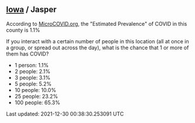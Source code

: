 
## [Iowa](/united-states/iowa) / Jasper

According to [MicroCOVID.org](http://microcovid.org),
the "Estimated Prevalence" of COVID in this county is 1.1%

If you interact with a certain number of people in this location
(all at once in a group, or spread out across the day), what is the chance that
1 or more of them has COVID?

- 1 person: 1.1%
- 2 people: 2.1%
- 3 people: 3.1%
- 5 people: 5.2%
- 10 people: 10.0%
- 25 people: 23.2%
- 100 people: 65.3%

Last updated: 2021-12-30 00:38:30.253091 UTC
